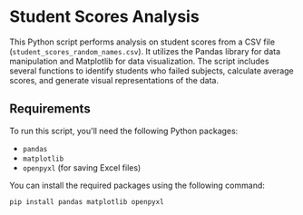 # Student Scores Analysis

This Python script performs analysis on student scores from a CSV file (`student_scores_random_names.csv`). It utilizes the Pandas library for data manipulation and Matplotlib for data visualization. The script includes several functions to identify students who failed subjects, calculate average scores, and generate visual representations of the data.

## Requirements

To run this script, you'll need the following Python packages:

- `pandas`
- `matplotlib`
- `openpyxl` (for saving Excel files)

You can install the required packages using the following command:

```bash
pip install pandas matplotlib openpyxl

